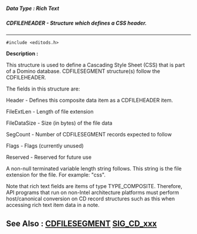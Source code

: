 ##### Data Type : Rich Text
##### CDFILEHEADER - Structure which defines a CSS header.
---
```
#include <editods.h>
```
**Description :**

This structure is used to define a Cascading Style Sheet (CSS) that is part of 
a Domino database.  CDFILESEGMENT structure(s) follow the CDFILEHEADER.

The fields in this structure are:

Header - Defines this composite data item as a CDFILEHEADER item.

FileExtLen - Length of file extension

FileDataSize - Size (in bytes) of the file data

SegCount - Number of CDFILESEGMENT records expected to follow

Flags - Flags (currently unused)
 
Reserved - Reserved for future use

A non-null terminated variable length string follows. This string is the file 
extension for the file. For example: "css".

Note that rich text fields are items of type TYPE_COMPOSITE.  Therefore, API 
programs that run on non-Intel architecture platforms must perform 
host/canonical conversion on CD record structures such as this when accessing 
rich text item data in a note. 

**See Also :**
[CDFILESEGMENT](/domino-c-api-docs/reference/Data/CDFILESEGMENT)
[SIG_CD_xxx](/domino-c-api-docs/reference/Symb/SIG_CD_xxx)
---
